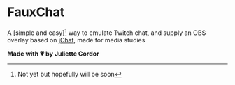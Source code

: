 # FauxChat

A [simple and easy][^1] way to emulate Twitch chat, and supply an OBS overlay based on [jChat](https://github.com/giambaJ/jChat), made for media studies

**Made with 💗 by Juliette Cordor**

[^1]: Not yet but hopefully will be soon
